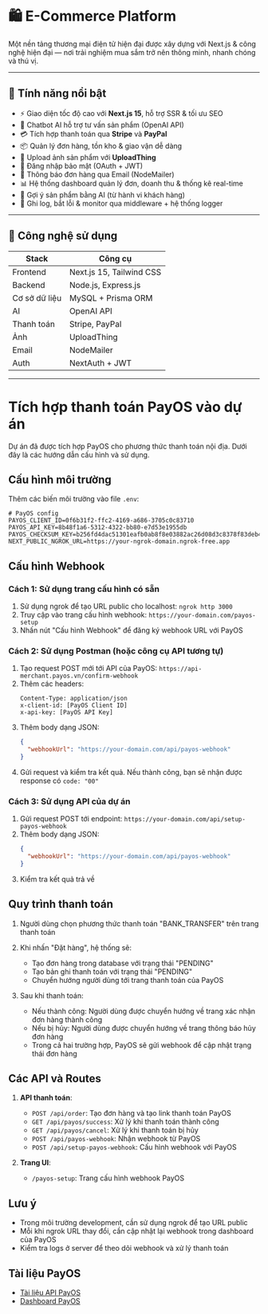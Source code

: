 # 🛍️ E-Commerce Platform

Một nền tảng thương mại điện tử hiện đại được xây dựng với Next.js & công nghệ hiện đại — nơi trải nghiệm mua sắm trở nên thông minh, nhanh chóng và thú vị.

---

## 🚀 Tính năng nổi bật

- ⚡️ Giao diện tốc độ cao với **Next.js 15**, hỗ trợ SSR & tối ưu SEO
- 🧠 Chatbot AI hỗ trợ tư vấn sản phẩm (OpenAI API)
- 💳 Tích hợp thanh toán qua **Stripe** và **PayPal**
- 📦 Quản lý đơn hàng, tồn kho & giao vận dễ dàng
- 📸 Upload ảnh sản phẩm với **UploadThing**
- 🔐 Đăng nhập bảo mật (OAuth + JWT)
- 🔔 Thông báo đơn hàng qua Email (NodeMailer)
- 📊 Hệ thống dashboard quản lý đơn, doanh thu & thống kê real-time
- 🧠 Gợi ý sản phẩm bằng AI (từ hành vi khách hàng)
- 🧾 Ghi log, bắt lỗi & monitor qua middleware + hệ thống logger

---

## 🧱 Công nghệ sử dụng

| Stack        | Công cụ                |
|--------------|------------------------|
| Frontend     | Next.js 15, Tailwind CSS |
| Backend      | Node.js, Express.js     |
| Cơ sở dữ liệu| MySQL + Prisma ORM      |
| AI           | OpenAI API              |
| Thanh toán   | Stripe, PayPal          |
| Ảnh          | UploadThing             |
| Email        | NodeMailer              |
| Auth         | NextAuth + JWT          |

---

# Tích hợp thanh toán PayOS vào dự án

Dự án đã được tích hợp PayOS cho phương thức thanh toán nội địa. Dưới đây là các hướng dẫn cấu hình và sử dụng.

## Cấu hình môi trường

Thêm các biến môi trường vào file `.env`:

```
# PayOS config
PAYOS_CLIENT_ID=0f6b31f2-ffc2-4169-a686-3705c0c83710
PAYOS_API_KEY=8b48f1a6-5312-4322-bb80-e7d53e1955db
PAYOS_CHECKSUM_KEY=b256fd4dac51301eafb0ab8f8e03882ac26d08d3c8378f83deb4cbdd7830f9af
NEXT_PUBLIC_NGROK_URL=https://your-ngrok-domain.ngrok-free.app
```

## Cấu hình Webhook

### Cách 1: Sử dụng trang cấu hình có sẵn
1. Sử dụng ngrok để tạo URL public cho localhost: `ngrok http 3000`
2. Truy cập vào trang cấu hình webhook: `https://your-domain.com/payos-setup`
3. Nhấn nút "Cấu hình Webhook" để đăng ký webhook URL với PayOS

### Cách 2: Sử dụng Postman (hoặc công cụ API tương tự)
1. Tạo request POST mới tới API của PayOS: `https://api-merchant.payos.vn/confirm-webhook`
2. Thêm các headers:
   ```
   Content-Type: application/json
   x-client-id: [PayOS Client ID]
   x-api-key: [PayOS API Key]
   ```
3. Thêm body dạng JSON:
   ```json
   {
     "webhookUrl": "https://your-domain.com/api/payos-webhook"
   }
   ```
4. Gửi request và kiểm tra kết quả. Nếu thành công, bạn sẽ nhận được response có `code: "00"`

### Cách 3: Sử dụng API của dự án
1. Gửi request POST tới endpoint: `https://your-domain.com/api/setup-payos-webhook`
2. Thêm body dạng JSON:
   ```json
   {
     "webhookUrl": "https://your-domain.com/api/payos-webhook"
   }
   ```
3. Kiểm tra kết quả trả về

## Quy trình thanh toán

1. Người dùng chọn phương thức thanh toán "BANK_TRANSFER" trên trang thanh toán
2. Khi nhấn "Đặt hàng", hệ thống sẽ:
   - Tạo đơn hàng trong database với trạng thái "PENDING"
   - Tạo bản ghi thanh toán với trạng thái "PENDING"
   - Chuyển hướng người dùng tới trang thanh toán của PayOS

3. Sau khi thanh toán:
   - Nếu thành công: Người dùng được chuyển hướng về trang xác nhận đơn hàng thành công
   - Nếu bị hủy: Người dùng được chuyển hướng về trang thông báo hủy đơn hàng
   - Trong cả hai trường hợp, PayOS sẽ gửi webhook để cập nhật trạng thái đơn hàng

## Các API và Routes

1. **API thanh toán**:
   - `POST /api/order`: Tạo đơn hàng và tạo link thanh toán PayOS
   - `GET /api/payos/success`: Xử lý khi thanh toán thành công
   - `GET /api/payos/cancel`: Xử lý khi thanh toán bị hủy
   - `POST /api/payos-webhook`: Nhận webhook từ PayOS
   - `POST /api/setup-payos-webhook`: Cấu hình webhook với PayOS

2. **Trang UI**:
   - `/payos-setup`: Trang cấu hình webhook PayOS

## Lưu ý

- Trong môi trường development, cần sử dụng ngrok để tạo URL public
- Mỗi khi ngrok URL thay đổi, cần cập nhật lại webhook trong dashboard của PayOS
- Kiểm tra logs ở server để theo dõi webhook và xử lý thanh toán

## Tài liệu PayOS

- [Tài liệu API PayOS](https://developer.payos.vn/docs/api/payment-requests)
- [Dashboard PayOS](https://my.payos.vn)




